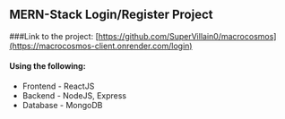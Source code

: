 ## MERN-Stack Login/Register Project
###Link to the project: [https://github.com/SuperVillain0/macrocosmos](https://macrocosmos-client.onrender.com/login)

#### Using the following:
- Frontend - ReactJS
- Backend - NodeJS, Express
- Database - MongoDB
